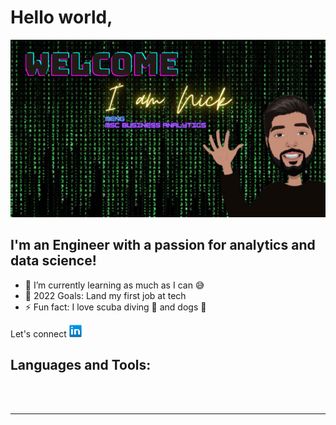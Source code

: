 # Hello world,
![alt text](https://github.com/nicktsekas/test/blob/main/welcome%20to%20github.png)

## I'm an Engineer with a passion for analytics and data science!

- 📖 I’m currently learning as much as I can 😅
- 🚀 2022 Goals: Land my first job at tech
- ⚡ Fun fact: I love scuba diving 🤿 and dogs 🐶

Let's connect 
[<img src='https://github.com/nicktsekas/test/blob/main/icons8-linkedin-64.png' alt='linkedin' height='20'>](https://www.linkedin.com/in/nikolastsekas)

## Languages and Tools:


<br />
<br />

---
